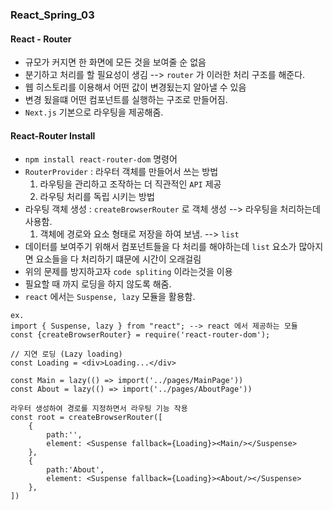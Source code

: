 ### React_Spring_03

#### React - Router
- 규모가 커지면 한 화면에 모든 것을 보여줄 순 없음
- 분기하고 처리를 할 필요성이 생김 --> `router` 가 이러한 처리 구조를 해준다.
- 웹 히스토리를 이용해서 어떤 값이 변경됬는지 알아낼 수 있음
- 변경 됬을떄 어떤 컴포넌트를 실행하는 구조로 만들어짐.
- `Next.js` 기본으로 라우팅을 제공해줌.

#### React-Router Install
- `npm install react-router-dom` 명령어
- `RouterProvider` : 라우터 객체를 만들어서 쓰는 방법
  1. 라우팅을 관리하고 조작하는 더 직관적인 `API` 제공
  2. 라우팅 처리를 독립 시키는 방법
- 라우팅 객체 생성 : `createBrowserRouter` 로 객체 생성 --> 라우팅을 처리하는데 사용함.
  1. 객체에 경로와 요소 형태로 저장을 하여 보냄. --> `list`
- 데이터를 보여주기 위해서 컴포넌트들을 다 처리를 해야하는데 `list` 요소가 많아지면 요소들을 다 처리하기 떄문에 시간이 오래걸림
- 위의 문제를 방지하고자 `code spliting` 이라는것을 이용
- 필요할 때 까지 로딩을 하지 않도록 해줌.
- `react` 에서는 `Suspense, lazy` 모듈을 활용함.
```
ex. 
import { Suspense, lazy } from "react"; --> react 에서 제공하는 모듈
const {createBrowserRouter} = require('react-router-dom');

// 지연 로딩 (Lazy loading)
const Loading = <div>Loading...</div>

const Main = lazy(() => import('../pages/MainPage'))
const About = lazy(() => import('../pages/AboutPage'))

라우터 생성하여 경로를 지정하면서 라우팅 기능 작용
const root = createBrowserRouter([
    {
        path:'',
        element: <Suspense fallback={Loading}><Main/></Suspense>
    },
    {
        path:'About',
        element: <Suspense fallback={Loading}><About/></Suspense>
    },
])

```